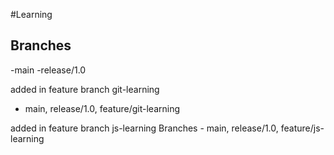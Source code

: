 #Learning

## Branches
-main -release/1.0

added in feature branch git-learning
- main, release/1.0, feature/git-learning

added in feature branch js-learning
Branches - main, release/1.0, feature/js-learning